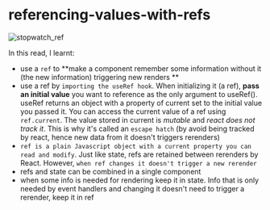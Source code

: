 # referencing-values-with-refs

![stopwatch_ref](https://user-images.githubusercontent.com/85868026/213131933-c2e0e52b-45a2-4317-b77e-ea0a0e04a2c0.png)

In this read, I learnt:

- use a `ref` to **make a component remember some information without it (the new information) triggering new renders
  **
- use a ref by `importing the useRef hook`. When initializing it (a ref), **pass an initial value** you want to reference as the only argument to useRef(). useRef returns an object with a property of current set to the initial value you passed it. You can access the current value of a ref using `ref.current`. The value stored in current is _mutable_ and _react does not track it_. This is why it's called an `escape hatch` (by avoid being tracked by react, hence new data from it doesn't triggers rerenders)
- `ref is a plain Javascript object with a current property you can read and modify`. Just like state, refs are retained between rerenders by React. However, `when ref changes it doesn't trigger a new rerender`
- refs and state can be combined in a single component
- when some info is needed for rendering keep it in state. Info that is only needed by event handlers and changing it doesn't need to trigger a rerender, keep it in ref
